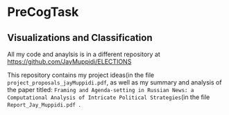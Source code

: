 # PreCogTask

## Visualizations and Classification
All my code and anaylsis is in a different repository at https://github.com/JayMuppidi/ELECTIONS 

This repository contains my project ideas(in the file `project_proposals_jayMuppidi.pdf`, as well as my summary and analysis of the paper titled: `Framing and Agenda-setting in Russian News:
a Computational Analysis of Intricate Political Strategies`(in the file `Report_Jay_Muppidi.pdf `.
